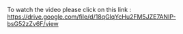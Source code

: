 To watch the video please click on this link : https://drive.google.com/file/d/18qGlqYcHu2FM5JZE7ANIP-bsG52zZv6F/view
